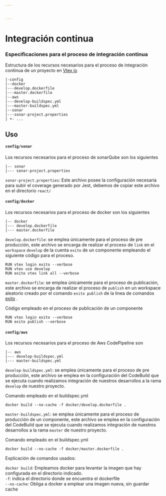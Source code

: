 ```yaml
---


---
```


<h1 id="integración-continua">Integración continua</h1>
<h3 id="especificaciones-para-el-proceso-de-integración-continua">Especificaciones para el proceso de integración continua</h3>
<p>Estructura de los recursos necesarios para el proceso de integración continua de un proyecto en <a href="https://vtex.io/">Vtex io</a></p>
<pre><code>|-config
|--docker
|---develop.dockerfile
|---master.dockerfile
|--aws
|---develop-buildspec.yml
|---master-buildspec.yml
|--sonar
|---sonar-project.properties
| +- ...
</code></pre>
<h2 id="uso">Uso</h2>
<h4 id="configsonar"><code>config/sonar</code></h4>
<p>Los recursos necesarios para el proceso de sonarQube son los siguientes</p>
<pre><code>|-- sonar
|--- sonar-project.properties
</code></pre>
<p><code>sonar-project.properties</code>: Este archivo posee la configuración necesaria para subir el coverage generado por Jest, debemos de copiar este archivo en el directorio <code>react/</code></p>
<h4 id="configdocker"><code>config/docker</code></h4>
<p>Los recursos necesarios para el proceso de docker son los siguientes</p>
<pre><code>|-- docker
|--- develop.dockerfile
|--- master.dockerfile
</code></pre>
<p><code>develop.dockerfile</code>: se emplea únicamente para el proceso de pre producción, este archivo se encarga de realizar el proceso de <code>link</code> en el <code>workspace</code> <code>develop</code> de la cuenta <code>exito</code> de un componente empleando el siguiente código para el proceso.</p>
<pre class=" language-bash"><code class="prism  language-bash">RUN vtex login exito --verbose
RUN vtex use develop
RUN exito vtex <span class="token function">link</span> all --verbose
</code></pre>
<p><code>master.dockerfile</code>: se emplea únicamente para el proceso de publicación, este archivo se encarga de realizar el proceso de <code>publish</code> en un workspace aleatorio creado por el comando <code>exito publish</code> de la linea de comandos <a href="https://www.npmjs.com/package/exito">exito</a> .</p>
<p>Código empleado en el proceso de publicación de un componente</p>
<pre class=" language-bash"><code class="prism  language-bash">RUN vtex login exito --verbose
RUN exito publish --verbose
</code></pre>
<h4 id="configaws"><code>config/aws</code></h4>
<p>Los recursos necesarios para el proceso de Aws CodePipeline son</p>
<pre><code>|-- aws
|--- develop-buildspec.yml
|--- master-buildspec.yml
</code></pre>
<p><code>develop-buildspec.yml</code>: se emplea únicamente para el proceso de pre producción, este archivo se emplea en la configuración del CodeBuild que se ejecuta cuando realizamos integración de nuestros desarrollos a la rama <code>develop</code> de nuestro proyecto.</p>
<p>Comando empleado en el buildspec.yml</p>
<pre class=" language-bash"><code class="prism  language-bash">docker build --no-cache -f docker/develop.dockerfile <span class="token keyword">.</span>
</code></pre>
<p><code>master-buildspec.yml</code>: se emplea únicamente para el proceso de producción de un componente, este archivo se emplea en la configuración del CodeBuild que se ejecuta cuando realizamos integración de nuestros desarrollos a la rama <code>master</code> de nuestro proyecto.</p>
<p>Comando empleado en el buildspec.yml</p>
<pre class=" language-bash"><code class="prism  language-bash">docker build --no-cache -f docker/master.dockerfile <span class="token keyword">.</span>
</code></pre>
<p>Explicación de comandos usados:</p>
<p><code>docker build</code>: Empleamos docker para levantar la imagen que hay configurada en el directorio indicado.<br>
<code>-f</code>: indica el directorio donde se encuentra el dockerfile<br>
<code>--no-cache</code>: Obliga a docker a emplear una imagen nueva, sin guardar cache</p>

